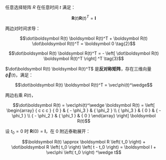 任意选择矩阵 $R$ 在任意时间 $t$ 满足：

$$\boldsymbol R(t) \boldsymbol R(t)^T = \boldsymbol I \tag{1}$$

两边对时间求导：

$$\dot\boldsymbol R(t) \boldsymbol R(t)^T + \boldsymbol R(t) \dot\boldsymbol R(t)^T = \boldsymbol 0 \tag{2}$$

$$\dot\boldsymbol R(t) \boldsymbol R(t)^T = - \left[ \dot\boldsymbol R(t) \boldsymbol R(t)^T \right] ^T \tag{3}$$

$\dot\boldsymbol R(t) \boldsymbol R(t)^T$ 是**反对称矩阵**，存在三维向量 $\vec\phi(t)$，满足：

$$\dot\boldsymbol R(t) \boldsymbol R(t)^T = \vec\phi(t)^\wedge$$

两边右乘 $R(t)$，

$$\dot\boldsymbol R(t) = \vec\phi(t)^\wedge \boldsymbol R(t) = \left[ \begin{array} { c c c } { 0 } & { - \phi_3 } & { \phi_2 } \\ { \phi_3 } & { 0 } & { - \phi_1 } \\ { - \phi_2 } & { \phi_1 } & { 0 } \end{array} \right] \boldsymbol R(t)$$

设 $t_0 = 0$ 时 $\boldsymbol R(0) = \boldsymbol I$，在 $0$ 附近泰勒展开：

$$\boldsymbol R(t) \approx \boldsymbol R \left( t_0 \right) + \dot\boldsymbol R \left( t_0 \right) \left( t - t_0 \right) = \boldsymbol I + \vec\phi \left( t_0 \right) ^\wedge t$$
